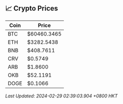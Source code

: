## 📈 Crypto Prices

| Coin | Price |
| ---- | ----- |
| BTC | $60460.3465 |
| ETH | $3282.5438 |
| BNB | $408.7611 |
| CRV | $0.5749 |
| ARB | $1.8600 |
| OKB | $52.1191 |
| DOGE | $0.1066 |

_Last Updated: 2024-02-29 02:39:03.904 +0800 HKT_
